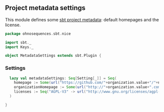 ## Project metadata settings

This module defines some [sbt project metadata](http://www.scala-sbt.org/release/docs/Howto/metadata.html):
default homepages and the license.


```scala
package ohnosequences.sbt.nice

import sbt._
import Keys._

object MetadataSettings extends sbt.Plugin {
```

### Settings

```scala
  lazy val metadataSettings: Seq[Setting[_]] = Seq(
    homepage := Some(url("https://github.com/"+organization.value+"/"+name.value)),
    organizationHomepage := Some(url("http://"+organization.value+".com")),
    licenses := Seq("AGPL-V3" -> url("http://www.gnu.org/licenses/agpl-3.0.txt"))
  )

}

```




[main/scala/AssemblySettings.scala]: AssemblySettings.scala.md
[main/scala/DocumentationSettings.scala]: DocumentationSettings.scala.md
[main/scala/JavaSettings.scala]: JavaSettings.scala.md
[main/scala/MetadataSettings.scala]: MetadataSettings.scala.md
[main/scala/NiceProjectConfigs.scala]: NiceProjectConfigs.scala.md
[main/scala/ReleaseSettings.scala]: ReleaseSettings.scala.md
[main/scala/ResolverSettings.scala]: ResolverSettings.scala.md
[main/scala/ScalaSettings.scala]: ScalaSettings.scala.md
[main/scala/TagListSettings.scala]: TagListSettings.scala.md
[main/scala/WartremoverSettings.scala]: WartremoverSettings.scala.md